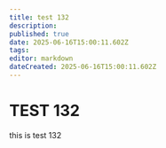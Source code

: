 ```yaml
---
title: test 132
description: 
published: true
date: 2025-06-16T15:00:11.602Z
tags: 
editor: markdown
dateCreated: 2025-06-16T15:00:11.602Z
---
```


# TEST 132
this is test 132
